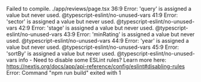 Failed to compile.
./app/reviews/page.tsx
36:9  Error: 'query' is assigned a value but never used.  @typescript-eslint/no-unused-vars
41:9  Error: 'sector' is assigned a value but never used.  @typescript-eslint/no-unused-vars
42:9  Error: 'stage' is assigned a value but never used.  @typescript-eslint/no-unused-vars
43:9  Error: 'minRating' is assigned a value but never used.  @typescript-eslint/no-unused-vars
44:9  Error: 'year' is assigned a value but never used.  @typescript-eslint/no-unused-vars
45:9  Error: 'sortBy' is assigned a value but never used.  @typescript-eslint/no-unused-vars
info  - Need to disable some ESLint rules? Learn more here: https://nextjs.org/docs/app/api-reference/config/eslint#disabling-rules
Error: Command "npm run build" exited with 1
